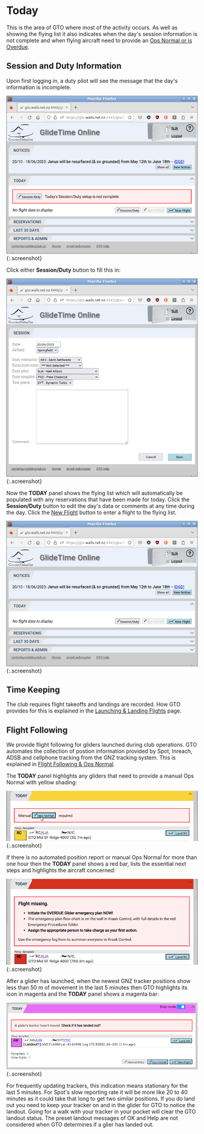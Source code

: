 # Today

This is the area of GTO where most of the activity occurs.  As well as showing the flying list it also indicates when the day's session information is not complete and when flying aircraft need to provide an [Ops Normal or is Overdue](./Flight_following.md).

## Session and Duty Information

Upon first logging in, a duty pilot will see the message that the day's information is incomplete.  

![Session/Duty](./assets/images/GTO_Today_Session.png){:.screenshot}

Click either **Session/Duty** button to fill this in:

![Session Data](./assets/images/GTO_Session_Data.png){:.screenshot}

Now the **TODAY** panel shows the flying list which will automatically be populated with any reservations that have been made for today.  Click the **Session/Duty** button to edit the day's data or comments at any time during the day.  Click the [New Flight](./New_flight) button to enter a flight to the flying list.

![Today](./assets/images/GTO_Today_Session_Added.png){:.screenshot}

## Time Keeping

The club requires flight takeoffs and landings are recorded.  How GTO provides for this is explained in the [Launching & Landing Flights](./New_flight) page.

## Flight Following

We provide flight following for gliders launched during club operations.  GTO automates the collection of postion information provided by Spot, Inreach, ADSB and cellphone tracking from the GNZ tracking system.  This is explained in [Flight Following & Ops Normal](./Flight_following).

The **TODAY** panel highlights any gliders that need to provide a manual Ops Normal with yellow shading:

![Today Yellow Bar](./assets/images/GTO_Today_YellowBar.png){:.screenshot}

If there is no automated position report or manual Ops Normal for more than one hour then the **TODAY** panel shows a red bar, lists the essential next steps and highlights the aircraft concerned:

![Today Overdue](./assets/images/GTO_Today_Overdue.png){:.screenshot}

After a glider has launched, when the newest GNZ tracker positions show less than 50 m of movement in the last 5 minutes then GTO highlights its icon in magenta and the **TODAY** panel shows a magenta bar:

![Today Landout](./assets/images/GTO_Today_Landout.png){:.screenshot}

For frequently updating trackers, this indication means stationary for the last 5 minutes.  For Spot's slow reporting rate it will be more like 20 to 40 minutes as it could take that long to get two similar positions.  If you do land out you need to keep your tracker on and in the glider for GTO to notice the landout.  Going for a walk with your tracker in your pocket will clear the GTO landout status.  The preset landout messages of OK and Help are not considered when GTO determines if a glier has landed out.
